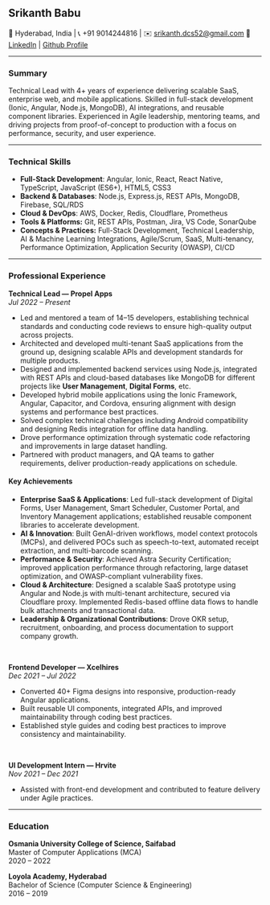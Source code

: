 
## **Srikanth Babu**

📍 Hyderabad, India | 📞 +91 9014244816 | ✉️ [srikanth.dcs52@gmail.com](mailto:srikanth.dcs52@gmail.com) 
🔗 [LinkedIn](https://linkedin.com/in/srikanth-vudharapu) | [Github Profile](https://github.com/sidharth74659)

---

### Summary

Technical Lead with 4+ years of experience delivering scalable SaaS, enterprise web, and mobile applications. Skilled in full-stack development (Ionic, Angular, Node.js, MongoDB), AI integrations, and reusable component libraries. Experienced in Agile leadership, mentoring teams, and driving projects from proof-of-concept to production with a focus on performance, security, and user experience.

---

### Technical Skills
- **Full-Stack Development**: Angular, Ionic, React, React Native, TypeScript, JavaScript (ES6+), HTML5, CSS3  
- **Backend & Databases**: Node.js, Express.js, REST APIs, MongoDB, Firebase, SQL/RDS  
- **Cloud & DevOps**: AWS, Docker, Redis, Cloudflare, Prometheus  
- **Tools & Platforms:** Git, REST APIs, Postman, Jira, VS Code, SonarQube
- **Concepts & Practices:** Full-Stack Development, Technical Leadership, AI & Machine Learning Integrations, Agile/Scrum, SaaS, Multi-tenancy, Performance Optimization, Application Security (OWASP), CI/CD

---

### Professional Experience

**Technical Lead — Propel Apps**  
*Jul 2022 – Present*  
- Led and mentored a team of 14–15 developers, establishing technical standards and conducting code reviews to ensure high-quality output across projects.
- Architected and developed multi-tenant SaaS applications from the ground up, designing scalable APIs and development standards for multiple products.
- Designed and implemented backend services using Node.js, integrated with REST APIs and cloud-based databases like MongoDB for different projects like **User Management**, **Digital Forms**, etc.
- Developed hybrid mobile applications using the Ionic Framework, Angular, Capacitor, and Cordova, ensuring alignment with design systems and performance best practices.
- Solved complex technical challenges including Android compatibility and designing Redis integration for offline data handling.
- Drove performance optimization through systematic code refactoring and improvements in large dataset handling.
- Partnered with product managers, and QA teams to gather requirements, deliver production-ready applications on schedule.  

#### Key Achievements
- **Enterprise SaaS & Applications**: Led full-stack development of Digital Forms, User Management, Smart Scheduler, Customer Portal, and Inventory Management applications; established reusable component libraries to accelerate development.  
- **AI & Innovation**: Built GenAI-driven workflows, model context protocols (MCPs), and delivered POCs such as speech-to-text, automated receipt extraction, and multi-barcode scanning.  
- **Performance & Security**: Achieved Astra Security Certification; improved application performance through refactoring, large dataset optimization, and OWASP-compliant vulnerability fixes.  
- **Cloud & Architecture**: Designed a scalable SaaS prototype using Angular and Node.js with multi-tenant architecture, secured via Cloudflare proxy. Implemented Redis-based offline data flows to handle bulk attachments and transactional data.  
- **Leadership & Organizational Contributions**: Drove OKR setup, recruitment, onboarding, and process documentation to support company growth.  

<br />

**Frontend Developer — Xcelhires**  
*Dec 2021 – Jul 2022*  
- Converted 40+ Figma designs into responsive, production-ready Angular applications.  
- Built reusable UI components, integrated APIs, and improved maintainability through coding best practices.
- Established style guides and coding best practices to improve consistency and maintainability.

<br />

**UI Development Intern — Hrvite**  
*Nov 2021 – Dec 2021*  
- Assisted with front-end development and contributed to feature delivery under Agile practices.  

---

### Education
**Osmania University College of Science, Saifabad**  
Master of Computer Applications (MCA)  
2020 – 2022

**Loyola Academy, Hyderabad**  
Bachelor of Science (Computer Science & Engineering)  
2016 – 2019